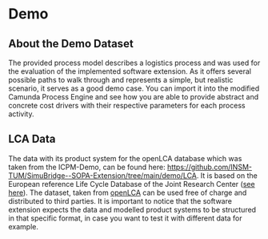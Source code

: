 # Demo

## About the Demo Dataset

The provided process model describes a logistics process and was used for the evaluation of the implemented software extension. As it offers several possible paths to walk through and represents a simple, but realistic scenario, it serves as a good demo case. You can import it into the modified Camunda Process Engine and see how you are able to provide abstract and concrete cost drivers with their respective parameters for each process activity.

## LCA Data

The data with its product system for the openLCA database which was taken from the ICPM-Demo, can be found here: https://github.com/INSM-TUM/SimuBridge--SOPA-Extension/tree/main/demo/LCA. It is based on the European reference Life Cycle Database of the Joint Research Center ([see here](https://eplca.jrc.ec.europa.eu/ELCD3/)). The dataset, taken from [openLCA](https://nexus.openlca.org/database/ELCD) can be used free of charge and distributed to third parties. It is important to notice that the software extension expects the data and modelled product systems to be structured in that specific format, in case you want to test it with different data for example.
